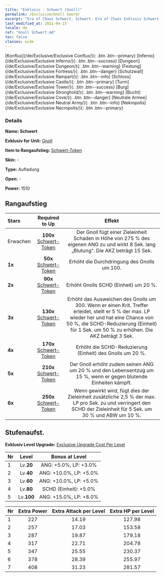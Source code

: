 ```yaml
---
title: "Exklusiv - Schwert (Gnoll)"
permalink: /Exclusive/Gnoll Sword/
excerpt: "Era of Chaos Schwert. Schwert. Era of Chaos Exklusiv Schwert. Gnoll Exklusiv."
last_modified_at: 2021-04-23
locale: de
ref: "Gnoll Schwert.md"
toc: false
classes: wide
---
```

 [Konflux](/de/Exclusive/Exclusive Conflux/){: .btn .btn--primary} [Inferno](/de/Exclusive/Exclusive Inferno/){: .btn .btn--success} [Dungeon](/de/Exclusive/Exclusive Dungeon/){: .btn .btn--warning} [Festung](/de/Exclusive/Exclusive Fortress/){: .btn .btn--danger} [Schutzwall](/de/Exclusive/Exclusive Rampart/){: .btn .btn--info} [Schloss](/de/Exclusive/Exclusive Castle/){: .btn .btn--primary} [Turm](/de/Exclusive/Exclusive Tower/){: .btn .btn--success} [Burg](/de/Exclusive/Exclusive Stronghold/){: .btn .btn--warning} [Bucht](/de/Exclusive/Exclusive Cove/){: .btn .btn--danger} [Neutrale Armee](/de/Exclusive/Exclusive Neutral Army/){: .btn .btn--info} [Nekropolis](/de/Exclusive/Exclusive Necropolis/){: .btn .btn--primary} 

### Details
 **Name: Schwert** 

 **Exklusiv for Unit:** [Gnoll](/de/units/Gnoll/) 

 **Item to Rangaufstieg:** [Schwert-Token](/ItemsDE/con_912/)

 **Skin:** -

 **Type:** Aufladung

 **Open:** -

 **Power:** 1510

## Rangaufstieg

  |     Stars    |  Required to Up | Effekt |
  |:-------------|:---------------:|:---------------:|
  |  Erwachen  | **100x** [Schwert-Token](/ItemsDE/con_912/) | <Offene Wunden> Der Gnoll fügt einer Zieleinheit Schaden in Höhe von 275 % des eigenen ANG zu und wirkt 8 Sek. lang „Blutung“. Die AKZ beträgt 15 Sek. |
  | **1x** <i class="fas fa-star"/> | **50x** [Schwert-Token](/ItemsDE/con_912/) | Erhöht die Durchdringung des Gnolls um 100. |
  | **2x** <i class="fas fa-star"/> | **90x** [Schwert-Token](/ItemsDE/con_912/) | Erhöht Gnolls SCHD (Einheit) um 20 %. |
  | **3x** <i class="fas fa-star"/> | **130x** [Schwert-Token](/ItemsDE/con_912/) | Erhöht das Ausweichen des Gnolls um 300. Wenn er einen Krit. Treffer erleidet, stellt er 5 % der max. LP wieder her und hat eine Chance von 50 %, die SCHD-Reduzierung (Einheit) für 1 Sek. um 50 % zu erhöhen. Die AKZ beträgt 3 Sek. |
  | **4x** <i class="fas fa-star"/> | **170x** [Schwert-Token](/ItemsDE/con_912/) | Erhöht die SCHD-Reduzierung (Einheit) des Gnolls um 20 %. |
  | **5x** <i class="fas fa-star"/> | **210x** [Schwert-Token](/ItemsDE/con_912/) | Der Gnoll erhöht zudem seinen ANG um 20 % und den Lebensentzug um 15 %, wenn er gegen blutende Einheiten kämpft. |
  | **6x** <i class="fas fa-star"/> | **250x** [Schwert-Token](/ItemsDE/con_912/) | Wenn <Offene Wunden> gewirkt wird, fügt dies der Zieleinheit zusätzliche 2,5 % der max. LP pro Sek. zu und verringert den SCHD der Zieleinheit für 5 Sek. um 30 % und ABW um 10 %. |


## Stufenaufst.
 **Exklusiv Level Upgrade:** [Exclusive Upgrade Cost Per Level](/Exclusive/ExclusiveUpgradeCostPerLevel/)

  |  Nr  |   Level  | Bonus at Level |
  |:-----|:--------:|:--------------:|
  | 1 | Lv.**20** | ANG: +5.0%, LP: +3.0% |
  | 2 | Lv.**40** | ANG: +10.0%, LP: +5.0% |
  | 3 | Lv.**60** | ANG: +10.0%, LP: +5.0% |
  | 4 | Lv.**80** | SCHD (Einheit): +5.0% |
  | 5 | Lv.**100** | ANG: +15.0%, LP: +8.0% |


  |  Nr  |  Extra Power | Extra Attack per Level | Extra HP per Level |
  |:-----|:--------:|:--------:|:--------:|
  | 1 | 227 | 14.19 | 127.98 |
  | 2 | 257 | 17.03 | 153.58 |
  | 3 | 287 | 19.87 | 179.18 |
  | 4 | 317 | 22.71 | 204.78 |
  | 5 | 347 | 25.55 | 230.37 |
  | 6 | 378 | 28.39 | 255.97 |
  | 7 | 408 | 31.23 | 281.57 |


